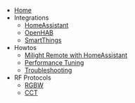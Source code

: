 * [Home](https://github.com/sidoh/esp8266_milight_hub/wiki)
* Integrations
  * [HomeAssistant](https://github.com/sidoh/esp8266_milight_hub/wiki/HomeAssistant)
  * [OpenHAB](https://community.openhab.org/t/use-esp8266-to-control-unlimited-groups-of-milight-or-limitless-led-bulbs-in-openhab2/34906)
  * [SmartThings](https://community.smartthings.com/t/release-new-milight-easybulb-limitlessled-integration/84925)
* Howtos
  * [Milight Remote with HomeAssistant](https://github.com/sidoh/esp8266_milight_hub/wiki/Using-Milight-Remote-with-HomeAssistant)
  * [Performance Tuning](https://github.com/sidoh/esp8266_milight_hub/wiki/Performance-Tuning)
  * [Troubleshooting](https://github.com/sidoh/esp8266_milight_hub/wiki/Troubleshooting)
* RF Protocols
  * [RGBW](https://github.com/sidoh/esp8266_milight_hub/wiki/RGBW)
  * [CCT](https://github.com/sidoh/esp8266_milight_hub/wiki/CCT)